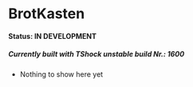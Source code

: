 # BrotKasten
#### Status: **IN DEVELOPMENT**
##### Currently built with TShock unstable build Nr.: 1600
- Nothing to show here yet
